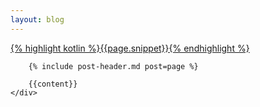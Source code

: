 ```yaml
---
layout: blog
---
```

<div class="blog-content">
    <div class="post-frame">
        <a href="{{post.url}}">
            <div class="cover snippet">
                {% highlight kotlin %}{{page.snippet}}{% endhighlight %}
            </div>
        </a>
        
        {% include post-header.md post=page %}
        
        {{content}}
    </div>
</div>